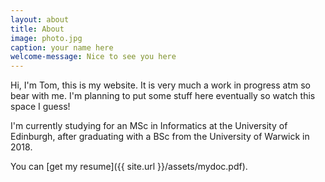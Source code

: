 ```yaml
---
layout: about
title: About
image: photo.jpg
caption: your name here
welcome-message: Nice to see you here
---
```


Hi, I'm Tom, this is my website. It is very much a work in progress atm so bear with me. I'm planning to put some stuff here eventually so watch this space I guess!

I'm currently studying for an MSc in Informatics at the University of Edinburgh, after graduating with a BSc from the University of Warwick in 2018. 

You can [get my resume]({{ site.url }}/assets/mydoc.pdf).